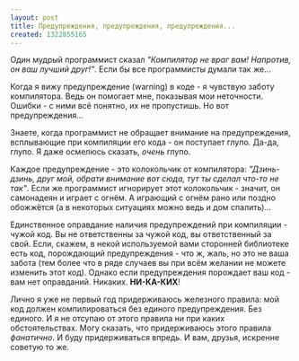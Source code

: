 ```yaml
---
layout: post
title: Предупреждения, предупреждения, предупреждения...
created: 1322855165
---
```

Один мудрый программист сказал *"Компилятор не враг вам! Напротив, он ваш лучший друг!"*. Если бы все программисты думали так же...

Когда я вижу предупреждение (warning) в коде - я чувствую заботу компилятора. Ведь он помогает мне, показывая мои неточности. Ошибки - с ними всё понятно, их не пропустишь. Но вот предупреждения...

Знаете, когда программист не обращает внимание на предупреждения, всплывающие при компиляции его кода - он поступает глупо. Да-да, глупо. Я даже осмелюсь сказать, *очень* глупо.

Каждое предупреждение - это колокольчик от компилятора: *"Дзинь-дзинь, друг мой, обрати внимание вот сюда, тут ты сделал что-то не так"*. Если же программист игнорирует этот колокольчик - значит, он самонадеян и играет с огнём. А играющий с огнём рано или поздно обожжётся (а в некоторых ситуациях можно ведь и дом спалить)...

Единственное оправдание наличия предупреждений при компиляции - чужой код. Вы не ответственны за чужой код, вы ответственный за свой. Если, скажем, в некой используемой вами сторонней библиотеке есть код, порождающий предупреждения - что ж, жаль, но это не ваша забота (тем более что в ряде случаев вы при всём желании не можете изменить этот код). Однако если предупреждения порождает ваш код - вам нет оправданий. Никаких. **НИ-КА-КИХ**!

Лично я уже не первый год придерживаюсь железного правила: мой код должен компилироваться без единого предупреждения. Без единого. И я не отсупаю от этого правила ни при каких обстоятельствах. Могу сказать, что придерживаюсь этого правила *фанатично*. И буду придерживаться впредь. И вам, друзья, искренне советую то же.

